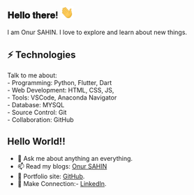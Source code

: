 <h2> 𝐇𝐞𝐥𝐥𝐨 𝐭𝐡𝐞𝐫𝐞! <img src="https://raw.githubusercontent.com/ABSphreak/ABSphreak/master/gifs/Hi.gif" width="30px"></h2>

I am Onur SAHIN. I love to explore and learn about new things.
## ⚡ Technologies
Talk to me about:<br>
	- Programming: Python, Flutter, Dart<br>
	- Web Development: HTML, CSS, JS,<br>
	- Tools: VSCode, Anaconda Navigator<br>
	- Database: MYSQL<br>
	- Source Control: Git<br>
	- Collaboration: GitHub<br>
## Hello World!! 
- 💬 Ask me about anything an everything.
- 📫 Read my blogs: [Onur SAHIN](https://onursahin.net)
- 🎯 Portfolio site: [GitHub](https://github.com/imonursahin).
- 🔔 Make Connection:- [LinkedIn](https://www.linkedin.com/in/imonursahin).




